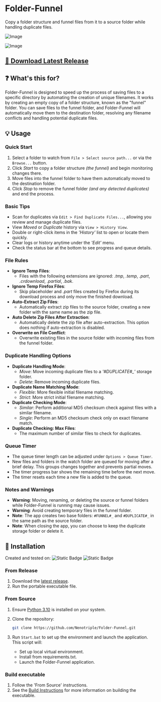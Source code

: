 # Folder-Funnel

Copy a folder structure and funnel files from it to a source folder while handling duplicate files.

![Image](https://github.com/user-attachments/assets/37631bed-426a-4f9d-9043-a4e125c8016d)

![Image](https://github.com/user-attachments/assets/95d14545-9084-41f3-952a-dd157acc76db)

## [💾 Download Latest Release](https://github.com/Nenotriple/Folder-Funnel/releases)

## ❓ What's this for?

Folder-Funnel is designed to speed up the process of saving files to a specific directory by automating the creation of unique filenames. It works by creating an empty copy of a folder structure, known as the "funnel" folder. You can save files to the funnel folder, and Folder-Funnel will automatically move them to the destination folder, resolving any filename conflicts and handling potential duplicate files.

## 💡 Usage

### Quick Start

1) Select a folder to watch from `File > Select source path...` or via the `Browse...` button.
2) Click *Start* to copy a folder structure *(the funnel)* and begin monitoring changes there.
3) Move files into the funnel folder to have them automatically moved to the destination folder.
4) Click *Stop* to remove the funnel folder *(and any detected duplicates)* and end the process.

### Basic Tips

- Scan for duplicates via `Edit > Find Duplicate Files...`, allowing you review and manage duplicate files.
- View *Moved* or *Duplicate* history via `View > History View`.
- Double or right-click items in the *'History'* list to open or locate them quickly.
- Clear logs or history anytime under the *'Edit'* menu.
- Check the status bar at the bottom to see progress and queue details.

### File Rules

- **Ignore Temp Files**:
  - Files with the following extensions are ignored: *.tmp*, *.temp*, *.part*, *.crdownload*, *.partial*, *.bak*.
- **Ignore Temp Firefox Files**:
  - Skip placeholder and *.part* files created by Firefox during its download process and only move the finished download.
- **Auto-Extract Zip Files**:
  - Automatically extract zip files to the source folder, creating a new folder with the same name as the zip file.
- **Auto Delete Zip Files After Extraction**:
  - Automatically delete the zip file after auto-extraction. This option does nothing if auto-extraction is disabled.
- **Overwrite on File Conflict**:
  - Overwrite existing files in the source folder with incoming files from the funnel folder.

### Duplicate Handling Options

- **Duplicate Handling Mode**:
  - *Move*: Move incoming duplicate files to a *'#DUPLICATE#_'* storage folder.
  - *Delete*: Remove incoming duplicate files.
- **Duplicate Name Matching Mode**:
  - *Flexible*: More flexible initial filename matching.
  - *Strict*: More strict initial filename matching.
- **Duplicate Checking Mode**:
  - *Similar*: Perform additional MD5 checksum check against files with a similar filename.
  - *Single*: Perform an MD5 checksum check only on exact filename match.
- **Duplicate Checking: Max Files**:
  - The maximum number of similar files to check for duplicates.

### Queue Timer

- The queue timer length can be adjusted under `Options > Queue Timer`.
- New files and folders in the watch folder are queued for moving after a brief delay. This groups changes together and prevents partial moves.
- The timer progress bar shows the remaining time before the next move.
- The timer resets each time a new file is added to the queue.

### Notes and Warnings

- **Warning**: Moving, renaming, or deleting the source or funnel folders while Folder-Funnel is running may cause issues.
- **Warning**: Avoid creating temporary files in the funnel folder.
- **Note**: The app creates two base folders: `#FUNNEL#_` and `#DUPLICATE#_` in the same path as the source folder.
- **Note**: When closing the app, you can choose to keep the duplicate storage folder or delete it.

## 🚀 Installation

Created and tested on: ![Static Badge](https://img.shields.io/badge/Windows-blue) ![Static Badge](https://img.shields.io/badge/Python-3.10.6-green)

### From Release

1. Download the [latest release](https://github.com/Nenotriple/Folder-Funnel/releases/latest).
2. Run the portable executable file.

### From Source

1. Ensure [Python 3.10](https://www.python.org/downloads/) is installed on your system.
2. Clone the repository:

   ```bash
   git clone https://github.com/Nenotriple/Folder-Funnel.git
   ```

3. Run `Start.bat` to set up the environment and launch the application. This script will:
   - Set up local virtual environment.
   - Install from requirements.txt.
   - Launch the Folder-Funnel application.

### Build executable

1. Follow the 'From Source' instructions.
2. See the [Build Instructions](docs/Build_Instructions.md) for more information on building the executable.
